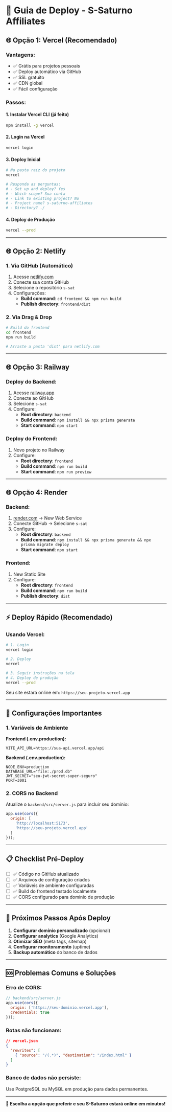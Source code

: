 # 🚀 Guia de Deploy - S-Saturno Affiliates

## 🌐 **Opção 1: Vercel (Recomendado)**

### **Vantagens:**
- ✅ Grátis para projetos pessoais
- ✅ Deploy automático via GitHub
- ✅ SSL gratuito
- ✅ CDN global
- ✅ Fácil configuração

### **Passos:**

#### 1. **Instalar Vercel CLI** (já feito)
```bash
npm install -g vercel
```

#### 2. **Login na Vercel**
```bash
vercel login
```

#### 3. **Deploy Inicial**
```bash
# Na pasta raiz do projeto
vercel

# Responda as perguntas:
# - Set up and deploy? Yes
# - Which scope? Sua conta
# - Link to existing project? No
# - Project name? s-saturno-affiliates
# - Directory? ./
```

#### 4. **Deploy de Produção**
```bash
vercel --prod
```

---

## 🌐 **Opção 2: Netlify**

### **1. Via GitHub (Automático)**
1. Acesse [netlify.com](https://netlify.com)
2. Conecte sua conta GitHub
3. Selecione o repositório `s-sat`
4. Configurações:
   - **Build command**: `cd frontend && npm run build`
   - **Publish directory**: `frontend/dist`

### **2. Via Drag & Drop**
```bash
# Build do frontend
cd frontend
npm run build

# Arraste a pasta 'dist' para netlify.com
```

---

## 🌐 **Opção 3: Railway**

### **Deploy do Backend:**
1. Acesse [railway.app](https://railway.app)
2. Conecte ao GitHub
3. Selecione `s-sat`
4. Configure:
   - **Root directory**: `backend`
   - **Build command**: `npm install && npx prisma generate`
   - **Start command**: `npm start`

### **Deploy do Frontend:**
1. Novo projeto no Railway
2. Configure:
   - **Root directory**: `frontend`
   - **Build command**: `npm run build`
   - **Start command**: `npm run preview`

---

## 🌐 **Opção 4: Render**

### **Backend:**
1. [render.com](https://render.com) → New Web Service
2. Conecte GitHub → Selecione `s-sat`
3. Configure:
   - **Root directory**: `backend`
   - **Build command**: `npm install && npx prisma generate && npx prisma migrate deploy`
   - **Start command**: `npm start`

### **Frontend:**
1. New Static Site
2. Configure:
   - **Root directory**: `frontend`
   - **Build command**: `npm run build`
   - **Publish directory**: `dist`

---

## ⚡ **Deploy Rápido (Recomendado)**

### **Usando Vercel:**

```bash
# 1. Login
vercel login

# 2. Deploy
vercel

# 3. Seguir instruções na tela
# 4. Deploy de produção
vercel --prod
```

Seu site estará online em: `https://seu-projeto.vercel.app`

---

## 🔧 **Configurações Importantes**

### **1. Variáveis de Ambiente**

**Frontend (.env.production):**
```env
VITE_API_URL=https://sua-api.vercel.app/api
```

**Backend (.env.production):**
```env
NODE_ENV=production
DATABASE_URL="file:./prod.db"
JWT_SECRET="seu-jwt-secret-super-seguro"
PORT=3001
```

### **2. CORS no Backend**
Atualize o `backend/src/server.js` para incluir seu domínio:

```javascript
app.use(cors({
  origin: [
    'http://localhost:5173',
    'https://seu-projeto.vercel.app'
  ]
}));
```

---

## 📋 **Checklist Pré-Deploy**

- [ ] ✅ Código no GitHub atualizado
- [ ] ✅ Arquivos de configuração criados
- [ ] ✅ Variáveis de ambiente configuradas
- [ ] ✅ Build do frontend testado localmente
- [ ] ✅ CORS configurado para domínio de produção

---

## 🎯 **Próximos Passos Após Deploy**

1. **Configurar domínio personalizado** (opcional)
2. **Configurar analytics** (Google Analytics)
3. **Otimizar SEO** (meta tags, sitemap)
4. **Configurar monitoramento** (uptime)
5. **Backup automático** do banco de dados

---

## 🆘 **Problemas Comuns e Soluções**

### **Erro de CORS:**
```javascript
// backend/src/server.js
app.use(cors({
  origin: ['https://seu-dominio.vercel.app'],
  credentials: true
}));
```

### **Rotas não funcionam:**
```json
// vercel.json
{
  "rewrites": [
    { "source": "/(.*)", "destination": "/index.html" }
  ]
}
```

### **Banco de dados não persiste:**
Use PostgreSQL ou MySQL em produção para dados permanentes.

---

**🌌 Escolha a opção que preferir e seu S-Saturno estará online em minutos!**